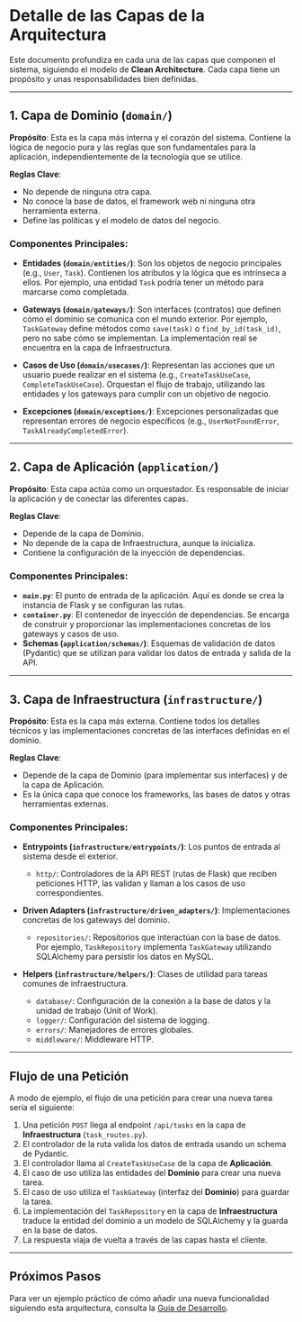 # Detalle de las Capas de la Arquitectura

Este documento profundiza en cada una de las capas que componen el sistema, siguiendo el modelo de **Clean Architecture**. Cada capa tiene un propósito y unas responsabilidades bien definidas.

---

## 1. Capa de Dominio (`domain/`)

**Propósito**: Esta es la capa más interna y el corazón del sistema. Contiene la lógica de negocio pura y las reglas que son fundamentales para la aplicación, independientemente de la tecnología que se utilice.

**Reglas Clave**:
-   No depende de ninguna otra capa.
-   No conoce la base de datos, el framework web ni ninguna otra herramienta externa.
-   Define las políticas y el modelo de datos del negocio.

### Componentes Principales:

-   **Entidades (`domain/entities/`)**: Son los objetos de negocio principales (e.g., `User`, `Task`). Contienen los atributos y la lógica que es intrínseca a ellos. Por ejemplo, una entidad `Task` podría tener un método para marcarse como completada.

-   **Gateways (`domain/gateways/`)**: Son interfaces (contratos) que definen cómo el dominio se comunica con el mundo exterior. Por ejemplo, `TaskGateway` define métodos como `save(task)` o `find_by_id(task_id)`, pero no sabe cómo se implementan. La implementación real se encuentra en la capa de Infraestructura.

-   **Casos de Uso (`domain/usecases/`)**: Representan las acciones que un usuario puede realizar en el sistema (e.g., `CreateTaskUseCase`, `CompleteTaskUseCase`). Orquestan el flujo de trabajo, utilizando las entidades y los gateways para cumplir con un objetivo de negocio.

-   **Excepciones (`domain/exceptions/`)**: Excepciones personalizadas que representan errores de negocio específicos (e.g., `UserNotFoundError`, `TaskAlreadyCompletedError`).

---

## 2. Capa de Aplicación (`application/`)

**Propósito**: Esta capa actúa como un orquestador. Es responsable de iniciar la aplicación y de conectar las diferentes capas.

**Reglas Clave**:
-   Depende de la capa de Dominio.
-   No depende de la capa de Infraestructura, aunque la inicializa.
-   Contiene la configuración de la inyección de dependencias.

### Componentes Principales:

-   **`main.py`**: El punto de entrada de la aplicación. Aquí es donde se crea la instancia de Flask y se configuran las rutas.
-   **`container.py`**: El contenedor de inyección de dependencias. Se encarga de construir y proporcionar las implementaciones concretas de los gateways y casos de uso.
-   **Schemas (`application/schemas/`)**: Esquemas de validación de datos (Pydantic) que se utilizan para validar los datos de entrada y salida de la API.

---

## 3. Capa de Infraestructura (`infrastructure/`)

**Propósito**: Esta es la capa más externa. Contiene todos los detalles técnicos y las implementaciones concretas de las interfaces definidas en el dominio.

**Reglas Clave**:
-   Depende de la capa de Dominio (para implementar sus interfaces) y de la capa de Aplicación.
-   Es la única capa que conoce los frameworks, las bases de datos y otras herramientas externas.

### Componentes Principales:

-   **Entrypoints (`infrastructure/entrypoints/`)**: Los puntos de entrada al sistema desde el exterior.
    -   `http/`: Controladores de la API REST (rutas de Flask) que reciben peticiones HTTP, las validan y llaman a los casos de uso correspondientes.

-   **Driven Adapters (`infrastructure/driven_adapters/`)**: Implementaciones concretas de los gateways del dominio.
    -   `repositories/`: Repositorios que interactúan con la base de datos. Por ejemplo, `TaskRepository` implementa `TaskGateway` utilizando SQLAlchemy para persistir los datos en MySQL.

-   **Helpers (`infrastructure/helpers/`)**: Clases de utilidad para tareas comunes de infraestructura.
    -   `database/`: Configuración de la conexión a la base de datos y la unidad de trabajo (Unit of Work).
    -   `logger/`: Configuración del sistema de logging.
    -   `errors/`: Manejadores de errores globales.
    -   `middleware/`: Middleware HTTP.

---

## Flujo de una Petición

A modo de ejemplo, el flujo de una petición para crear una nueva tarea sería el siguiente:

1.  Una petición `POST` llega al endpoint `/api/tasks` en la capa de **Infraestructura** (`task_routes.py`).
2.  El controlador de la ruta valida los datos de entrada usando un schema de Pydantic.
3.  El controlador llama al `CreateTaskUseCase` de la capa de **Aplicación**.
4.  El caso de uso utiliza las entidades del **Dominio** para crear una nueva tarea.
5.  El caso de uso utiliza el `TaskGateway` (interfaz del **Dominio**) para guardar la tarea.
6.  La implementación del `TaskRepository` en la capa de **Infraestructura** traduce la entidad del dominio a un modelo de SQLAlchemy y la guarda en la base de datos.
7.  La respuesta viaja de vuelta a través de las capas hasta el cliente.

---

## Próximos Pasos

Para ver un ejemplo práctico de cómo añadir una nueva funcionalidad siguiendo esta arquitectura, consulta la [Guía de Desarrollo](./development-guide.md). 